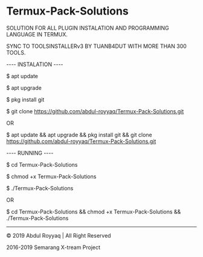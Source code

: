 # Termux-Pack-Solutions

SOLUTION FOR ALL PLUGIN INSTALATION AND PROGRAMMING LANGUAGE IN TERMUX.

SYNC TO TOOLSINSTALLERv3 BY TUANB4DUT WITH MORE THAN 300 TOOLS.

---- INSTALATION ----

$ apt update

$ apt upgrade

$ pkg install git

$ git clone https://github.com/abdul-royyaq/Termux-Pack-Solutions.git

OR

$ apt update && apt upgrade && pkg install git && git clone https://github.com/abdul-royyaq/Termux-Pack-Solutions.git


---- RUNNING ----

$ cd Termux-Pack-Solutions

$ chmod +x Termux-Pack-Solutions

$ ./Termux-Pack-Solutions

OR

$ cd Termux-Pack-Solutions && chmod +x Termux-Pack-Solutions && ./Termux-Pack-Solutions

---------------------------------------------------------------------------------------------------------------------------------------

© 2019 Abdul Royyaq | All Right Reserved

2016-2019 Semarang X-tream Project
